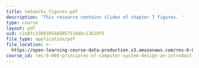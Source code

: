 ```yaml
---
title: networks_figures.pdf
description: 'This resource contains slides of chapter 7 figures. '
type: course
layout: pdf
uid: c2a8fc3304395bd505751bdbc13b18f5
file_type: application/pdf
file_location: >-
  https://open-learning-course-data-production.s3.amazonaws.com/res-6-004-principles-of-computer-system-design-an-introduction-spring-2009/c2a8fc3304395bd505751bdbc13b18f5_networks_figures.pdf
course_id: res-6-004-principles-of-computer-system-design-an-introduction-spring-2009
---
```

